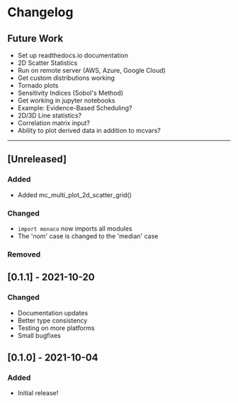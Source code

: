 # Changelog

## Future Work
- Set up readthedocs.io documentation
- 2D Scatter Statistics
- Run on remote server (AWS, Azure, Google Cloud)
- Get custom distributions working
- Tornado plots
- Sensitivity Indices (Sobol's Method)
- Get working in jupyter notebooks
- Example: Evidence-Based Scheduling?
- 2D/3D Line statistics?
- Correlation matrix input?
- Ability to plot derived data in addition to mcvars?

----

## [Unreleased]
### Added    
* Added mc_multi_plot_2d_scatter_grid()
### Changed    
* `import monaco` now imports all modules
* The 'nom' case is changed to the 'median' case
### Removed    

## [0.1.1] - 2021-10-20
### Changed
* Documentation updates
* Better type consistency
* Testing on more platforms
* Small bugfixes

## [0.1.0] - 2021-10-04
### Added
* Initial release!